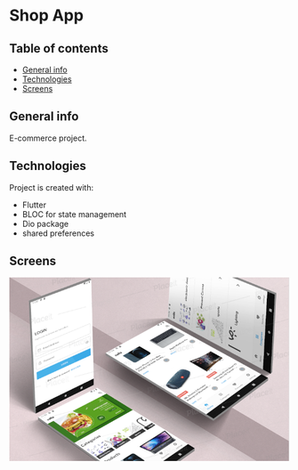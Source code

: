 # Shop App

## Table of contents
* [General info](#general-info)
* [Technologies](#technologies)
* [Screens](#screens)

## General info
E-commerce project.
	
## Technologies
Project is created with:
* Flutter
* BLOC for state management
* Dio package
* shared preferences	
## Screens
![](images/image.png)